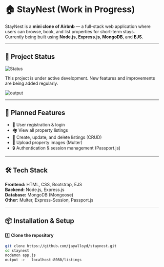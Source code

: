 # 🏠 StayNest (Work in Progress)

StayNest is a **mini clone of Airbnb** — a full-stack web application where users can browse, book, and list properties for short-term stays.  
Currently being built using **Node.js**, **Express.js**, **MongoDB**, and **EJS**.  

---

## 🚧 Project Status
![Status](https://img.shields.io/badge/status-in%20progress-yellow)

This project is under active development. New features and improvements are being added regularly.


![output](https://github.com/user-attachments/assets/f41e934e-9af7-44b7-873d-105bfdbf9350)

---

## 🎯 Planned Features
- 🧑 User registration & login
- 🏘 View all property listings
- 📝 Create, update, and delete listings (CRUD)
- 📸 Upload property images (Multer)
- 🔒 Authentication & session management (Passport.js)

---

## 🛠 Tech Stack
**Frontend:** HTML, CSS, Bootstrap, EJS  
**Backend:** Node.js, Express.js  
**Database:** MongoDB (Mongoose)  
**Other:** Multer, Express-Session, Passport.js  

---


## 📦 Installation & Setup 

1️⃣ **Clone the repository**
```bash
git clone https://github.com/jayalloyd/staynest.git
cd staynest
nodemon app.js
output ->   localhost:8080/listings
